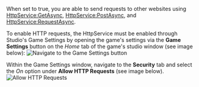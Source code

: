 When set to true, you are able to send requests to other websites using
[HttpService:GetAsync](https://create.roblox.com/docs/reference/engine/classes/HttpService#GetAsync), [HttpService:PostAsync](https://create.roblox.com/docs/reference/engine/classes/HttpService#PostAsync), and
[HttpService:RequestAsync](https://create.roblox.com/docs/reference/engine/classes/HttpService#RequestAsync).

To enable HTTP requests, the HttpService must be enabled through Studio's
Game Settings by opening the game's settings via the **Game Settings**
button on the _Home_ tab of the game's studio window (see image below):
![Navigate to the Game Settings button][1]

Within the Game Settings window, navigate to the **Security** tab and
select the _On_ option under **Allow HTTP Requests** (see image below).
![Allow HTTP Requests][2]

[1]: https://prod.docsiteassets.roblox.com/assets/blt29ed4b4004d52e95/HttpRequestsSetting.png
[2]: https://prod.docsiteassets.roblox.com/assets/blt28c151e28c997373/GameSettingsButton.png